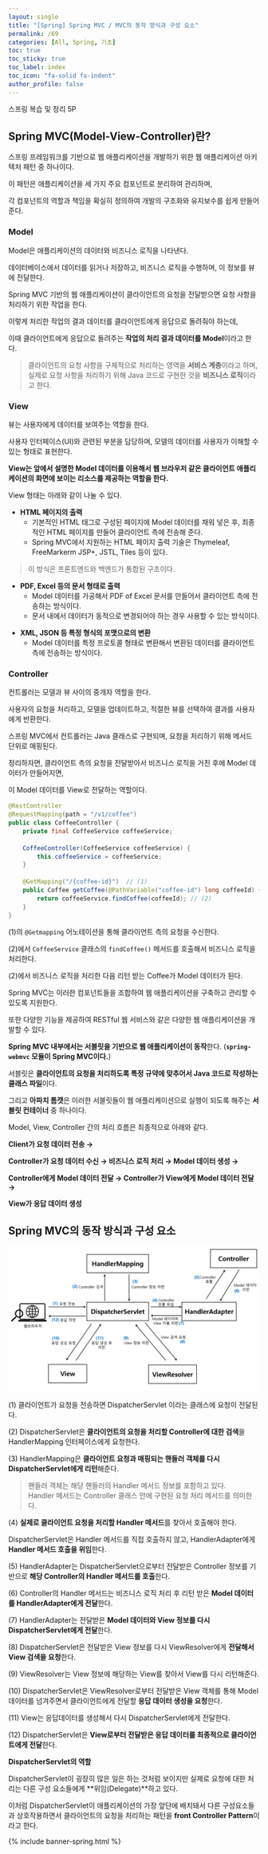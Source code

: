 ```yaml
---
layout: single
title: "[Spring] Spring MVC / MVC의 동작 방식과 구성 요소"
permalink: /69
categories: [All, Spring, 기초]
toc: true
toc_sticky: true
toc_label: index
toc_icon: "fa-solid fa-indent"
author_profile: false
---
```

스프링 복습 및 정리 5P

<div class="cl1"></div>

## Spring MVC(Model-View-Controller)란?

스프링 프레임워크를 기반으로 웹 애플리케이션을 개발하기 위한 웹 애플리케이션 아키텍처 패턴 중 하나이다.

이 패턴은 애플리케이션을 세 가지 주요 컴포넌트로 분리하여 관리하며,

각 컴포넌트의 역할과 책임을 확실히 정의하여 개발의 구조화와 유지보수를 쉽게 만들어준다.

<div class="cl2"></div>

### Model

Model은 애플리케이션의 데이터와 비즈니스 로직을 나타낸다.

데이터베이스에서 데이터를 읽거나 저장하고, 비즈니스 로직을 수행하며, 이 정보를 뷰에 전달한다.

<div class="cl3"></div>

Spring MVC 기반의 웹 애플리케이션이 클라이언트의 요청을 전달받으면 요청 사항을 처리하기 위한 작업을 한다.

이렇게 처리한 작업의 결과 데이터를 클라이언트에게 응답으로 돌려줘야 하는데,

이때 클라이언트에게 응답으로 돌려주는 **작업의 처리 결과 데이터를 Model**이라고 한다.

<div class="cl3"></div>

> 클라이언트의 요청 사항을 구체적으로 처리하는 영역을 **서비스 계층**이라고 하며, <br> 실제로 요청 사항을 처리하기 위해 Java 코드로 구현한 것을 **비즈니스 로직**이라고 한다.

<div class="cl3"></div>
<div class="downLine2"></div>
<div class="cl3"></div>

### View

뷰는 사용자에게 데이터를 보여주는 역할을 한다.

사용자 인터페이스(UI)와 관련된 부분을 담당하며, 모델의 데이터를 사용자가 이해할 수 있는 형태로 표현한다.

<div class="cl3"></div>

**View는 앞에서 설명한 Model 데이터를 이용해서 웹 브라우저 같은 클라이언트 애플리케이션의 화면에 보이는 리소스를 제공하는 역할을 한다.**

<div class="cl3"></div>

View 형태는 아래와 같이 나눌 수 있다.

<div class="cl4"></div>

- **HTML 페이지의 출력**
    - 기본적인 HTML 태그로 구성된 페이지에 Model 데이터를 채워 넣은 후, 최종적인 HTML 페이지를 만들어 클라이언트 측에 전송해 준다.
    - Spring MVC에서 지원하는 HTML 페이지 출력 기술은 Thymeleaf, FreeMarkerm JSP+, JSTL, Tiles 등이 있다.

> 이 방식은 프론트엔드와 백엔드가 통합된 구조이다. 

<div class="cl4"></div>

- **PDF, Excel 등의 문서 형태로 출력**
    - Model 데이터를 가공해서 PDF of Excel 문서를 만들어서 클라이언트 측에 전송하는 방식이다.
    - 문서 내에서 데이터가 동적으로 변경되어야 하는 경우 사용할 수 있는 방식이다.

<div class="cl3"></div>

- **XML, JSON 등 특정 형식의 포맷으로의 변환**
    - Model 데이터를 특정 프로토콜 형태로 변환해서 변환된 데이터를 클라이언트 측에 전송하는 방식이다.

<div class="cl3"></div>
<div class="downLine2"></div>
<div class="cl3"></div>

### Controller

컨트롤러는 모델과 뷰 사이의 중개자 역할을 한다.

사용자의 요청을 처리하고, 모델을 업데이트하고, 적절한 뷰를 선택하여 결과를 사용자에게 반환한다.

스프링 MVC에서 컨트롤러는 Java 클래스로 구현되며, 요청을 처리하기 위해 메서드 단위로 매핑된다.

<div class="cl3"></div>

정리하자면, 클라이언트 측의 요청을 전달받아서 비즈니스 로직을 거친 후에 Model 데이터가 만들어지면,

이 Model 데이터를 View로 전달하는 역할이다.

```java
@RestController
@RequestMapping(path = "/v1/coffee")
public class CoffeeController {                 
    private final CoffeeService coffeeService;

    CoffeeController(CoffeeService coffeeService) {
        this.coffeeService = coffeeService;
    }

    @GetMapping("/{coffee-id}")  // (1)
    public Coffee getCoffee(@PathVariable("coffee-id") long coffeeId) {
        return coffeeService.findCoffee(coffeeId); // (2)
    }
}
```

(1)의 `@Getmapping` 어노테이션을 통해 클라이언트 측의 요청을 수신한다.

(2)에서 `CoffeeService` 클래스의 `findCoffee()` 메서드를 호출해서 비즈니스 로직을 처리한다.

(2)에서 비즈니스 로직을 처리한 다음 리턴 받는 Coffee가 Model 데이터가 된다.

<div class="cl3"></div>
<div class="downLine2"></div>
<div class="cl3"></div>

Spring MVC는 이러한 컴포넌트들을 조합하여 웹 애플리케이션을 구축하고 관리할 수 있도록 지원한다.

또한 다양한 기능을 제공하여 RESTful 웹 서비스와 같은 다양한 웹 애플리케이션을 개발할 수 있다.

<div class="cl3"></div>

**Spring MVC 내부에서는 서블릿을 기반으로 웹 애플리케이션이 동작**한다. (**`spring-webmvc` 모듈이 Spring MVC이다.**)

서블릿은 **클라이언트의 요청을 처리하도록 특정 규약에 맞추어서 Java 코드로 작성하는 클래스 파일**이다.

그리고 **아파치 톰캣**은 이러한 서블릿들이 웹 애플리케이션으로 실행이 되도록 해주는 **서블릿 컨테이너** 중 하나이다.

<div class="cl3"></div>

Model, View, Controller 간의 처리 흐름은 최종적으로 아래와 같다.

**Client가 요청 데이터 전송 →**

**Controller가 요청 데이터 수신 → 비즈니스 로직 처리 → Model 데이터 생성 →**

**Controller에게 Model 데이터 전달 → Controller가 View에게 Model 데이터 전달 →**

**View가 응답 데이터 생성**

<div class="cl1"></div>

## Spring MVC의 동작 방식과 구성 요소

<p align="center"><img src="../images/69md.png"></p>

(1) 클라이언트가 요청을 전송하면 DispatcherServlet 이라는 클래스에 요청이 전달된다.

<div class="cl4"></div>

(2) DispatcherServlet은 **클라이언트의 요청을 처리할 Controller에 대한 검색**을 HandlerMapping 인터페이스에게 요청한다.

<div class="cl4"></div>

(3) HandlerMapping은 **클라이언트 요청과 매핑되는 핸들러 객체를 다시 DispatcherServlet에게 리턴**해준다.

> 핸들러 객체는 해당 핸들러의 Handler 메서드 정보를 포함하고 있다. <br> Handler 메서드는 Controller 클래스 안에 구현된 요청 처리 메서드를 의미한다.

<div class="cl4"></div>

(4) **실제로 클라이언트 요청을 처리할 Handler 메서드**를 찾아서 호출해야 한다.

DispatcherServlet은 Handler 메서드를 직접 호출하지 않고, HandlerAdapter에게 **Handler 메서드 호출을 위임**한다.

<div class="cl4"></div>

(5) HandlerAdapter는 DispatcherServlet으로부터 전달받은 Controller 정보를 기반으로 **해당 Controller의 Handler 메서드를 호출**한다.

<div class="cl4"></div>

(6) Controller의 Handler 메서드는 비즈니스 로직 처리 후 리턴 받은 **Model 데이터를 HandlerAdapter에게 전달**한다.

<div class="cl4"></div>

(7) HandlerAdapter는 전달받은 **Model 데이터와 View 정보를 다시 DispatcherServlet에게 전달**한다.

<div class="cl4"></div>

(8) DispatcherServlet은 전달받은 View 정보를 다시 ViewResolver에게 **전달해서 View 검색을 요청**한다.

<div class="cl4"></div>

(9) ViewResolver는 View 정보에 해당하는 View를 찾아서 View를 다시 리턴해준다.

<div class="cl4"></div>

(10) DispatcherServlet은 ViewResolver로부터 전달받은 View 객체를 통해 Model 데이터를 넘겨주면서 클라이언트에게 전달할 **응답 데이터 생성을 요청**한다.

<div class="cl4"></div>

(11) View는 응답데이터를 생성해서 다시 DispatcherServlet에게 전달한다.

<div class="cl4"></div>

(12) DispatcherServlet은 **View로부터 전달받은 응답 데이터를 최종적으로 클라이언트에게 전달**한다.

<div class="cl3"></div>

**DispatcherServlet의 역할**

DispatcherServlet이 굉장히 많은 일은 하는 것처럼 보이지만 실제로 요청에 대한 처리는 다른 구성 요소들에게 **위임(Delegate)**하고 있다.

<div class="cl4"></div>

이처럼 DispatcherServlet이 애플리케이션의 가장 앞단에 배치돼서 다른 구성요소들과 상호작용하면서 클라이언트의 요청을 처리하는 패턴을 **front Controller Pattern**이라고 한다.

{% include banner-spring.html %}